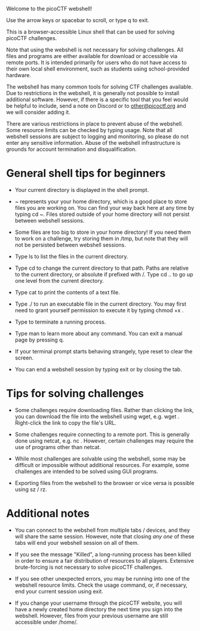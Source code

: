Welcome to the picoCTF webshell!

Use the arrow keys or spacebar to scroll, or type q to exit.

This is a browser-accessible Linux shell that can be used for solving
picoCTF challenges.

Note that using the webshell is not necessary for solving challenges.
All files and programs are either available for download or accessible
via remote ports. It is intended primarily for users who do not
have access to their own local shell environment, such as students using
school-provided hardware.

The webshell has many common tools for solving CTF challenges available.
Due to restrictions in the webshell, it is generally not possible to
install additional software. However, if there is a specific tool that
you feel would be helpful to include, send a note on Discord or to
other@picoctf.org and we will consider adding it.

There are various restrictions in place to prevent abuse of the webshell.
Some resource limits can be checked by typing usage. Note that all
webshell sessions are subject to logging and monitoring, so please do
not enter any sensitive information. Abuse of the webshell infrastructure
is grounds for account termination and disqualification.


# General shell tips for beginners


- Your current directory is displayed in the shell prompt.

- ~ represents your your home directory, which is a good place to store
  files you are working on. You can find your way back here at any time by
  typing cd ~. Files stored outside of your home directory will not
  persist between webshell sessions.

- Some files are too big to store in your home directory! If you need
  them to work on a challenge, try storing them in /tmp, but note that 
  they will not be persisted between webshell sessions.

- Type ls to list the files in the current directory.

- Type cd <path> to change the current directory to that path. Paths are
  relative to the current directory, or absolute if prefixed with /.
  Type cd .. to go up one level from the current directory.

- Type cat <file> to print the contents of a text file.

- Type ./<file> to run an executable file in the current directory.
  You may first need to grant yourself permission to execute it by
  typing chmod +x <file>.

- Type <Control-C> to terminate a running process.

- Type man <command> to learn more about any command. You can exit
  a manual page by pressing q.

- If your terminal prompt starts behaving strangely, type reset to
  clear the screen.

- You can end a webshell session by typing exit or by closing the tab.


# Tips for solving challenges


- Some challenges require downloading files. Rather than clicking the
  link, you can download the file into the webshell using wget, e.g.
  wget <file-URL>. Right-click the link to copy the file's URL.

- Some challenges require connecting to a remote port. This is generally
  done using netcat, e.g. nc <server-name> <port>. However, certain
  challenges may require the use of programs other than netcat.

- While most challenges are solvable using the webshell, some may be
  difficult or impossible without additional resources. For example,
  some challenges are intended to be solved using GUI programs.

- Exporting files from the webshell to the browser or vice versa
  is possible using sz <filename> / rz.


# Additional notes


- You can connect to the webshell from multiple tabs / devices, and they
  will share the same session. However, note that closing *any one*
  of these tabs will end your webshell session on all of them.

- If you see the message "Killed", a long-running process has been killed
  in order to ensure a fair distribution of resources to all players.
  Extensive brute-forcing is not necessary to solve picoCTF challenges.

- If you see other unexpected errors, you may be running into one of the
  webshell resource limits. Check the usage command, or, if necessary,
  end your current session using exit.

- If you change your username through the picoCTF website, you will
  have a newly created home directory the next time you sign into
  the webshell. However, files from your previous username are still
  accessible under /home/<old-username>.
